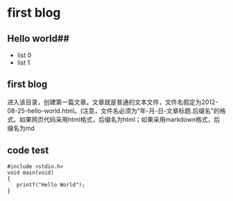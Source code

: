 # first blog #
## Hello world##
* list  0
* list  1

## first blog ##
进入该目录，创建第一篇文章。文章就是普通的文本文件，文件名假定为2012-08-25-hello-world.html。(注意，文件名必须为"年-月-日-文章标题.后缀名"的格式。如果网页代码采用html格式，后缀名为html；如果采用markdown格式，后缀名为md

## code test

```
#include <stdio.h>
void main(void)
{
   printf("Hello World");
}

```
